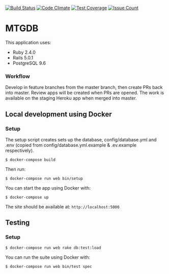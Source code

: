 [![Build Status](https://api.travis-ci.org/mtgdb/mtgdb.svg?branch=master)](https://travis-ci.org/steview/mtgdb2) [![Code Climate](https://codeclimate.com/github/steview/mtgdb2/badges/gpa.svg)](https://codeclimate.com/github/steview/mtgdb2) [![Test Coverage](https://codeclimate.com/github/steview/mtgdb2/badges/coverage.svg)](https://codeclimate.com/github/steview/mtgdb2/coverage) [![Issue Count](https://codeclimate.com/github/steview/mtgdb2/badges/issue_count.svg)](https://codeclimate.com/github/steview/mtgdb2)

# MTGDB

This application uses:

- Ruby 2.4.0
- Rails 5.0.1
- PostgreSQL 9.6

### Workflow

Develop in feature branches from the master branch, then create PRs back into master. Review apps will be created when PRs are opened. The work is available on the staging Heroku app when merged into master.

## Local development using Docker

### Setup

The setup script creates sets up the database, config/database.yml and .env (copied from config/database.yml.example & .ev.example respectively).

```
$ docker-compose build
```

Then run:

```
$ docker-compose run web bin/setup
```

You can start the app using Docker with:

```
$ docker-compose up
```

The site should be available at: `http://localhost:5000`

## Testing

### Setup

```
$ docker-compose run web rake db:test:load
```

You can run the suite using Docker with:

```
$ docker-compose run web bin/test spec
```
